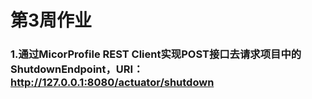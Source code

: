 # 第3周作业

### 1.通过MicorProfile REST Client实现POST接口去请求项目中的ShutdownEndpoint，URI：http://127.0.0.1:8080/actuator/shutdown

